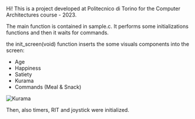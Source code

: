 Hi! This is a project developed at Politecnico di Torino for the Computer Architectures course - 2023.

The main function is contained in sample.c. It performs some initializations  functions and then it waits for commands.

the init_screen(void) function inserts the some visuals components into the screen:
- Age
- Happiness
- Satiety
- Kurama
- Commands (Meal & Snack)

![Kurama](https://github.com/Saix17/polito-2023-ca-tamagotchi/assets/32308426/75db73e6-66cb-4027-9132-d7fd3ee8499c)

Then, also timers, RIT and joystick were initialized.
